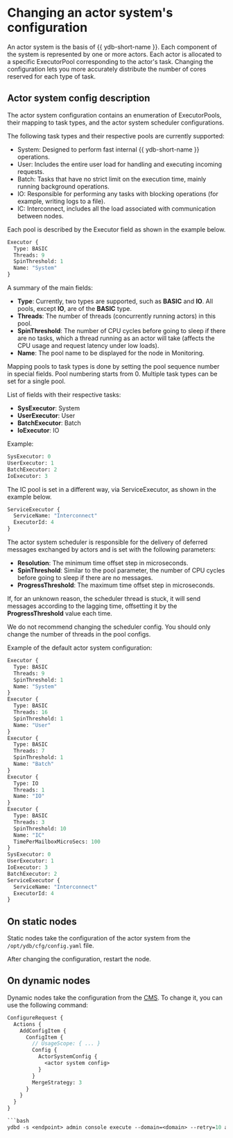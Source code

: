 # Changing an actor system's configuration

An actor system is the basis of {{ ydb-short-name }}. Each component of the system is represented by one or more actors.
Each actor is allocated to a specific ExecutorPool corresponding to the actor's task.
Changing the configuration lets you more accurately distribute the number of cores reserved for each type of task.

## Actor system config description

The actor system configuration contains an enumeration of ExecutorPools, their mapping to task types, and the actor system scheduler configurations.

The following task types and their respective pools are currently supported:

* System: Designed to perform fast internal {{ ydb-short-name }} operations.
* User: Includes the entire user load for handling and executing incoming requests.
* Batch: Tasks that have no strict limit on the execution time, mainly running background operations.
* IO: Responsible for performing any tasks with blocking operations (for example, writing logs to a file).
* IC: Interconnect, includes all the load associated with communication between nodes.

Each pool is described by the Executor field as shown in the example below.

```proto
Executor {
  Type: BASIC
  Threads: 9
  SpinThreshold: 1
  Name: "System"
}
```

A summary of the main fields:

* **Type**: Currently, two types are supported, such as **BASIC** and **IO**. All pools, except **IO**, are of the **BASIC** type.
* **Threads**: The number of threads (concurrently running actors) in this pool.
* **SpinThreshold**: The number of CPU cycles before going to sleep if there are no tasks, which a thread running as an actor will take (affects the CPU usage and request latency under low loads).
* **Name**: The pool name to be displayed for the node in Monitoring.

Mapping pools to task types is done by setting the pool sequence number in special fields. Pool numbering starts from 0. Multiple task types can be set for a single pool.

List of fields with their respective tasks:

* **SysExecutor**: System
* **UserExecutor**: User
* **BatchExecutor**: Batch
* **IoExecutor**: IO

Example:

```proto
SysExecutor: 0
UserExecutor: 1
BatchExecutor: 2
IoExecutor: 3
```

The IC pool is set in a different way, via ServiceExecutor, as shown in the example below.

```proto
ServiceExecutor {
  ServiceName: "Interconnect"
  ExecutorId: 4
}
```

The actor system scheduler is responsible for the delivery of deferred messages exchanged by actors and is set with the following parameters:

* **Resolution**: The minimum time offset step in microseconds.
* **SpinThreshold**: Similar to the pool parameter, the number of CPU cycles before going to sleep if there are no messages.
* **ProgressThreshold**: The maximum time offset step in microseconds.

If, for an unknown reason, the scheduler thread is stuck, it will send messages according to the lagging time, offsetting it by the **ProgressThreshold** value each time.

We do not recommend changing the scheduler config. You should only change the number of threads in the pool configs.

Example of the default actor system configuration:

```proto
Executor {
  Type: BASIC
  Threads: 9
  SpinThreshold: 1
  Name: "System"
}
Executor {
  Type: BASIC
  Threads: 16
  SpinThreshold: 1
  Name: "User"
}
Executor {
  Type: BASIC
  Threads: 7
  SpinThreshold: 1
  Name: "Batch"
}
Executor {
  Type: IO
  Threads: 1
  Name: "IO"
}
Executor {
  Type: BASIC
  Threads: 3
  SpinThreshold: 10
  Name: "IC"
  TimePerMailboxMicroSecs: 100
}
SysExecutor: 0
UserExecutor: 1
IoExecutor: 3
BatchExecutor: 2
ServiceExecutor {
  ServiceName: "Interconnect"
  ExecutorId: 4
}
```

## On static nodes

Static nodes take the configuration of the actor system from the `/opt/ydb/cfg/config.yaml` file.

After changing the configuration, restart the node.

## On dynamic nodes

Dynamic nodes take the configuration from the [CMS](cms.md). To change it, you can use the following command:

```proto
ConfigureRequest {
  Actions {
    AddConfigItem {
      ConfigItem {
        // UsageScope: { ... }
        Config {
          ActorSystemConfig {
            <actor system config>
          }
        }
        MergeStrategy: 3
      }
    }
  }
}

```bash
ydbd -s <endpoint> admin console execute --domain=<domain> --retry=10 actorsystem.txt
```
